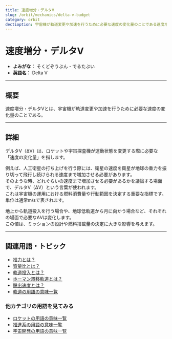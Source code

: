 ```yaml
---
title: 速度増分・デルタV
slug: /orbit/mechanics/delta-v-budget
category: orbit
dectioption: 宇宙機が軌道変更や加速を行うために必要な速度の変化量のことである速度増分・デルタVの意味・定義・内容について解説します。  
---
```


# 速度増分・デルタV

- **よみがな：** そくどぞうぶん・でるたぶい  
- **英語名：** Delta V  

---

## 概要

速度増分・デルタVとは、宇宙機が軌道変更や加速を行うために必要な速度の変化量のことである。  

---

## 詳細

デルタV（ΔV）は、ロケットや宇宙探査機が運動状態を変更する際に必要な「速度の変化量」を指します。  

例えば、人工衛星の打ち上げを行う際には、衛星の速度を衛星が地球の重力を振り切って飛行し続けられる速度まで増加させる必要があります。  
そのような時、どれぐらいの速度まで増加させる必要があるかを議論する場面で、デルタV（ΔV）という言葉が使われます。  
これは宇宙機の運用における燃料消費量や行動範囲を決定する重要な指標です。  
単位は通常m/sで表されます。  

地上から軌道投入を行う場合や、地球低軌道から月に向かう場合など、それぞれの場面で必要なΔVは変化します。  
この値は、ミッションの設計や燃料搭載量の決定に大きな影響を与えます。  

---

## 関連用語・トピック

- [推力とは？](/docs/rocket/propulsion/system/thrust)
- [質量比とは？](/docs/rocket/propulsion/system/mass-ratio)
- [軌道投入とは？](/docs/orbit/operation/orbital-insertion)
- [ホーマン遷移軌道とは？](/docs/orbit/type/hohmann-transfer-orbit)
- [脱出速度とは？](/docs/orbit/mechanics/escape-velocity)
- [軌道の用語の意味一覧](/docs/category/orbit)

### 他カテゴリの用語を見てみる
- [ロケットの用語の意味一覧](/docs/category/rocket)
- [推進系の用語の意味一覧](/docs/category/propulsion)
- [宇宙開発の用語の意味一覧](/docs/category/glossary)
